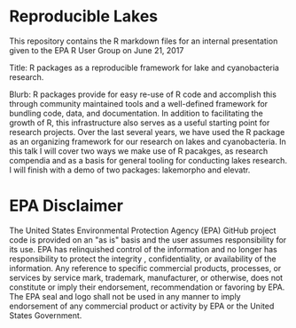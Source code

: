 # Reproducible Lakes

This repository contains the R markdown files for an internal presentation given to the EPA R User Group on June 21, 2017

Title:  R packages as a reproducible framework for lake and cyanobacteria research.
 
Blurb: R packages provide for easy re-use of R code and accomplish this through community maintained tools and a well-defined framework for bundling code, data, and documentation.   In addition to facilitating the growth of R, this infrastructure also serves as a useful starting point for research projects.  Over the last several years, we have used the R package as an organizing framework for our research on lakes and cyanobacteria.    In this talk I will cover two ways we make use of R pacakges, as research compendia and as a basis for general tooling for conducting lakes research.  I will finish with a demo of two packages: lakemorpho and elevatr.

# EPA Disclaimer

The United States Environmental Protection Agency (EPA) GitHub project code is provided on an "as is" basis and the user assumes responsibility for its use. EPA has relinquished control of the information and no longer has responsibility to protect the integrity , confidentiality, or availability of the information. Any reference to specific commercial products, processes, or services by service mark, trademark, manufacturer, or otherwise, does not constitute or imply their endorsement, recommendation or favoring by EPA. The EPA seal and logo shall not be used in any manner to imply endorsement of any commercial product or activity by EPA or the United States Government.

